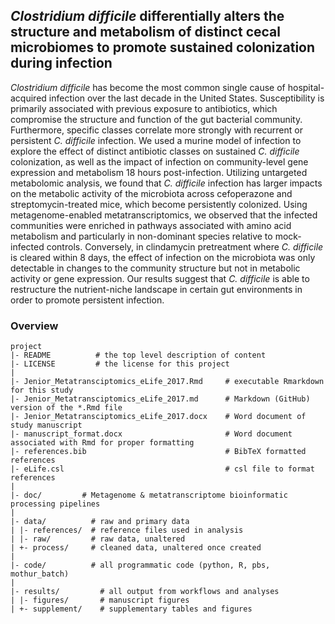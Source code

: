 
## *Clostridium difficile* differentially alters the structure and metabolism of distinct cecal microbiomes to promote sustained colonization during infection


*Clostridium difficile* has become the most common single cause of hospital-acquired infection over the last decade in the United States. Susceptibility is primarily associated with previous exposure to antibiotics, which compromise the structure and function of the gut bacterial community. Furthermore, specific classes correlate more strongly with recurrent or persistent *C. difficile* infection. We used a murine model of infection to explore the effect of distinct antibiotic classes on sustained *C. difficile* colonization, as well as the impact of infection on community-level gene expression and metabolism 18 hours post-infection. Utilizing untargeted metabolomic analysis, we found that *C. difficile* infection has larger impacts on the metabolic activity of the microbiota across cefoperazone and streptomycin-treated mice, which become persistently colonized. Using metagenome-enabled metatranscriptomics, we observed that the infected communities were enriched in pathways associated with amino acid metabolism and particularly in non-dominant species relative to mock-infected controls. Conversely, in clindamycin pretreatment where *C. difficile* is cleared within 8 days, the effect of infection on the microbiota was only detectable in changes to the community structure but not in metabolic activity or gene expression. Our results suggest that *C. difficile* is able to restructure the nutrient-niche landscape in certain gut environments in order to promote persistent infection.


### Overview

	project
	|- README          # the top level description of content
	|- LICENSE         # the license for this project
	|
	|- Jenior_Metatransciptomics_eLife_2017.Rmd		# executable Rmarkdown for this study
	|- Jenior_Metatransciptomics_eLife_2017.md		# Markdown (GitHub) version of the *.Rmd file
	|- Jenior_Metatransciptomics_eLife_2017.docx	# Word document of study manuscript
	|- manuscript_format.docx						# Word document associated with Rmd for proper formatting
	|- references.bib								# BibTeX formatted references
	|- eLife.csl									# csl file to format references
	|
	|- doc/			# Metagenome & metatranscriptome bioinformatic processing pipelines
	|
	|- data/          # raw and primary data
	| |- references/  # reference files used in analysis
	| |- raw/         # raw data, unaltered
	| +- process/     # cleaned data, unaltered once created
	|
	|- code/          # all programmatic code (python, R, pbs, mothur_batch)
	|
	|- results/        	# all output from workflows and analyses
	| |- figures/     	# manuscript figures
	| +- supplement/    # supplementary tables and figures

